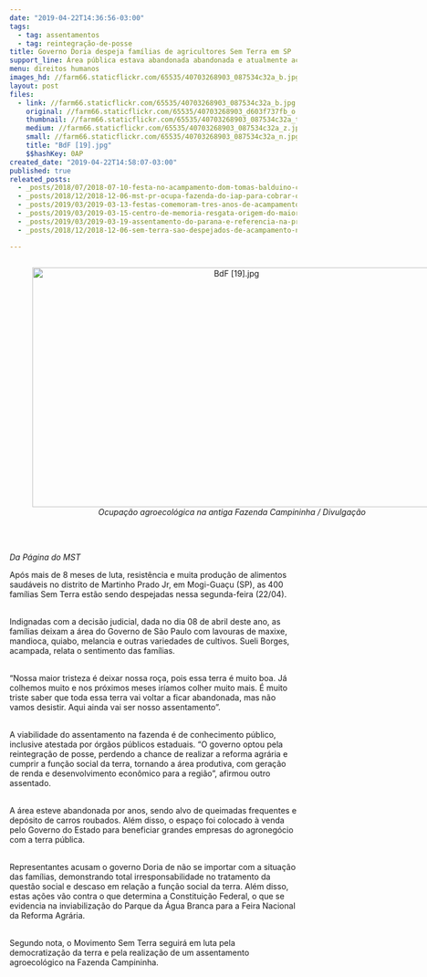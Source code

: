 ```yaml
---
date: "2019-04-22T14:36:56-03:00"
tags:
  - tag: assentamentos
  - tag: reintegração-de-posse
title: Governo Doria despeja famílias de agricultores Sem Terra em SP
support_line: Área pública estava abandonada abandonada e atualmente acolhe 400 famílias
menu: direitos humanos
images_hd: //farm66.staticflickr.com/65535/40703268903_087534c32a_b.jpg
layout: post
files:
  - link: //farm66.staticflickr.com/65535/40703268903_087534c32a_b.jpg
    original: //farm66.staticflickr.com/65535/40703268903_d603f737fb_o.jpg
    thumbnail: //farm66.staticflickr.com/65535/40703268903_087534c32a_t.jpg
    medium: //farm66.staticflickr.com/65535/40703268903_087534c32a_z.jpg
    small: //farm66.staticflickr.com/65535/40703268903_087534c32a_n.jpg
    title: "BdF [19].jpg"
    $$hashKey: 0AP
created_date: "2019-04-22T14:58:07-03:00"
published: true
releated_posts:
  - _posts/2018/07/2018-07-10-festa-no-acampamento-dom-tomas-balduino-comemora-3-anos-de-resistencia-no-parana.md
  - _posts/2018/12/2018-12-06-mst-pr-ocupa-fazenda-do-iap-para-cobrar-o-assentamento-de-150-familias-sem-terra.md
  - _posts/2019/03/2019-03-13-festas-comemoram-tres-anos-de-acampamentos-do-mst-em-quedas-do-iguacu.md
  - _posts/2019/03/2019-03-15-centro-de-memoria-resgata-origem-do-maior-complexo-da-reforma-agraria-da-america-latina.md
  - _posts/2019/03/2019-03-19-assentamento-do-parana-e-referencia-na-producao-de-organicos.md
  - _posts/2018/12/2018-12-06-sem-terra-sao-despejados-de-acampamento-no-ceara.md

---
```

<div style="text-align:center">
<figure class="image" style="display:inline-block"><img alt="BdF [19].jpg" height="420" src="//farm66.staticflickr.com/65535/40703268903_087534c32a_b.jpg" width="700" />
<figcaption><em>Ocupa&ccedil;&atilde;o&nbsp;agroecol&oacute;gica na antiga Fazenda Campininha / Divulga&ccedil;&atilde;o</em></figcaption>
</figure>
</div>

<p><br />
<br />
<em>Da P&aacute;gina do MST</em></p>

<p>Ap&oacute;s mais de 8 meses de luta, resist&ecirc;ncia e muita produ&ccedil;&atilde;o de alimentos saud&aacute;veis no distrito de Martinho Prado Jr, em Mogi-Gua&ccedil;u (SP), as 400 fam&iacute;lias Sem Terra est&atilde;o sendo despejadas nessa segunda-feira (22/04).</p>

<p><br />
Indignadas com a decis&atilde;o judicial, dada no dia 08 de abril deste ano, as fam&iacute;lias deixam a &aacute;rea do Governo de S&atilde;o Paulo com lavouras de maxixe, mandioca, quiabo, melancia e outras variedades de cultivos. Sueli Borges, acampada, relata o sentimento das fam&iacute;lias.</p>

<p><br />
&ldquo;Nossa maior tristeza &eacute; deixar nossa ro&ccedil;a, pois essa terra &eacute; muito boa. J&aacute; colhemos muito e nos pr&oacute;ximos meses ir&iacute;amos colher muito mais. &Eacute; muito triste saber que toda essa terra vai voltar a ficar abandonada, mas n&atilde;o vamos desistir. Aqui ainda vai ser nosso assentamento&rdquo;.</p>

<p><br />
A viabilidade do assentamento na fazenda &eacute; de conhecimento p&uacute;blico, inclusive atestada por &oacute;rg&atilde;os p&uacute;blicos estaduais. &ldquo;O governo optou pela reintegra&ccedil;&atilde;o de posse, perdendo a chance de realizar a reforma agr&aacute;ria e cumprir a fun&ccedil;&atilde;o social da terra, tornando a &aacute;rea produtiva, com gera&ccedil;&atilde;o de renda e desenvolvimento econ&ocirc;mico para a regi&atilde;o&rdquo;, afirmou outro assentado.</p>

<p><br />
A &aacute;rea esteve abandonada por anos, sendo alvo de queimadas frequentes e dep&oacute;sito de carros roubados. Al&eacute;m disso, o espa&ccedil;o foi colocado &agrave; venda pelo Governo do Estado para beneficiar grandes empresas do agroneg&oacute;cio com a terra p&uacute;blica.</p>

<p><br />
Representantes acusam o governo Doria de n&atilde;o se importar com a situa&ccedil;&atilde;o das fam&iacute;lias, demonstrando total irresponsabilidade no tratamento da quest&atilde;o social e descaso em rela&ccedil;&atilde;o a fun&ccedil;&atilde;o social da terra. Al&eacute;m disso, estas a&ccedil;&otilde;es v&atilde;o contra o que determina a Constitui&ccedil;&atilde;o Federal, o que se evidencia na inviabiliza&ccedil;&atilde;o do Parque da &Aacute;gua Branca para a Feira Nacional da Reforma Agr&aacute;ria.</p>

<p><br />
Segundo nota, o Movimento Sem Terra seguir&aacute; em luta pela democratiza&ccedil;&atilde;o da terra e pela realiza&ccedil;&atilde;o de um assentamento agroecol&oacute;gico na Fazenda Campininha.</p>

<p>&nbsp;</p>

